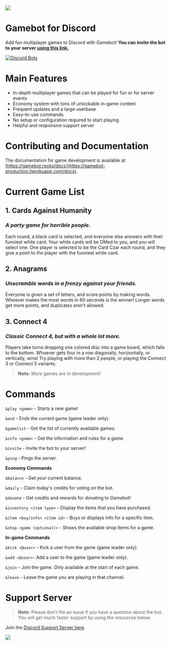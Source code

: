 
![](https://cdn.discordapp.com/attachments/618344107290525698/618657323380113419/information.png)

# Gamebot for Discord

Add fun multiplayer games to Discord with Gamebot! **You can invite the bot to your server [using this link.](https://discordapp.com/oauth2/authorize?client_id=620307267241377793&scope=bot&permissions=1547041872)**

[![Discord Bots](https://top.gg/api/widget/620307267241377793.svg)](https://top.gg/bot/620307267241377793)

# Main Features
* In-depth multiplayer games that can be played for fun or for server events
* Economy system with tons of unlockable in-game content
* Frequent updates and a large userbase
* Easy-to-use commands
* No setup or configuration required to start playing
* Helpful and responsive support server 

# Contributing and Documentation
The documentation for game development is available at [https://gamebot.rocks/docs](https://gamebot-production.herokuapp.com/docs).

# Current Game List
## 1. Cards Against Humanity
### *A party game for horrible people.*
Each round, a black card is selected, and everyone else answers with their funniest white card. Your white cards will be DMed to you, and you will select one. One player is selected to be the Card Czar each round, and they give a point to the player with the funniest white card.

## 2. Anagrams
### *Unscramble words in a frenzy against your friends.*
Everyone is given a set of letters, and score points by making words. Whoever makes the most words in 60 seconds is the winner! Longer words get more points, and duplicates aren't allowed.

## 3. Connect 4
### *Classic Connect 4, but with a whole lot more.*
Players take turns dropping one colored disc into a game board, which falls to the bottom. Whoever gets four in a row diagonally, horizontally, or vertically, wins! Try playing with more than 2 people, or playing the Connect 3 or Connect 5 variants.

>  **Note:** More games are in development!

# Commands

`&play <game>` - Starts a new game!

`&end` - Ends the current game (game leader only).

`&gamelist` - Get the list of currently available games.

`&info <game>` - Get the information and rules for a game.

`&invite` - Invite the bot to your server!

`&ping` - Pings the server.

**Economy Commands**

`&balance` - Get your current balance.

`&daily` - Claim today's credits for voting on the bot.

`&donate` - Get credits and rewards for donating to Gamebot!

`&inventory <item type>` - Display the items that you have purchased.
  
`&item <buy/info> <item id>` - Buys or displays info for a specific item.
  
`&shop <game (optional)>` - Shows the available shop items for a game.

**In-game Commands**

`&kick <@user>` - Kick a user from the game (game leader only).

`&add <@user>`- Add a user to the game (game leader only).

`&join` - Join the game. Only available at the start of each game.

`&leave` - Leave the game you are playing in that channel.

# Support Server

> **Note:** Please don't file an issue if you have a question about the bot. You will get much faster support by using the resources below.

Join the [Discord Support Server here](https://discord.gg/7pNEJQC).

![](https://github.com/zeroclutch/gamebot/blob/master/assets/images/invite_link.png?raw=true)
